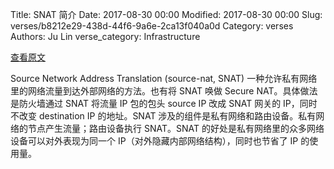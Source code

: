 Title: SNAT 简介
Date: 2017-08-30 00:00
Modified: 2017-08-30 00:00
Slug: verses/b8212e29-438d-44f6-9a6e-2ca13f040a0d
Category: verses
Authors: Ju Lin
verse_category: Infrastructure

[查看原文](https://www.juniper.net/documentation/en_US/contrail2.0/topics/task/configuration/snat-vnc.html)

Source Network Address Translation (source-nat, SNAT) 一种允许私有网络里的网络流量到达外部网络的方法。也有将 SNAT 唤做 Secure NAT。具体做法是防火墙通过 SNAT 将流量 IP 包的包头 source IP 改成 SNAT 网关的 IP，同时不改变 destination IP 的地址。SNAT 涉及的组件是私有网络和路由设备。私有网络的节点产生流量；路由设备执行 SNAT。SNAT 的好处是私有网络里的众多网络设备可以对外表现为同一个 IP（对外隐藏内部网络结构），同时也节省了 IP 的使用量。
